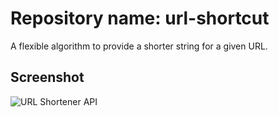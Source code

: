 # Repository name: url-shortcut
A flexible algorithm to provide a shorter string for a given URL.

## Screenshot
![URL Shortener API](https://user-images.githubusercontent.com/29518086/31230415-86e71f28-aa16-11e7-8876-2a74f2146dc4.PNG "URL Shortener API")

